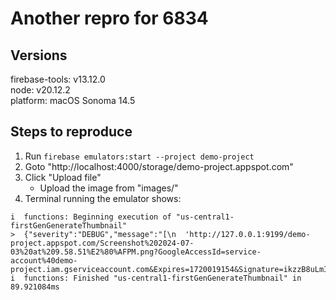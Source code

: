 # Another repro for 6834

## Versions

firebase-tools: v13.12.0<br>
node: v20.12.2<br>
platform: macOS Sonoma 14.5

## Steps to reproduce

1. Run `firebase emulators:start --project demo-project`
1. Goto "http://localhost:4000/storage/demo-project.appspot.com"
1. Click "Upload file"
   - Upload the image from "images/"
1. Terminal running the emulator shows:

```
i  functions: Beginning execution of "us-central1-firstGenGenerateThumbnail"
>  {"severity":"DEBUG","message":"[\n  'http://127.0.0.1:9199/demo-project.appspot.com/Screenshot%202024-07-03%20at%209.58.51%E2%80%AFPM.png?GoogleAccessId=service-account%40demo-project.iam.gserviceaccount.com&Expires=1720019154&Signature=ikzzB8uLmItaYl3IPS9WrBtNfJJ%2FcXQDD6oE9o7jSMwsPsnDJKfZWRgmuK8fl%2Fzgk20kZVE%2BGoQE2kupB97DKIb0ouNU7EhEWZXNPZznzCMq2zkEn%2FLf%2FBrJbOizgA8S4HMEWkGEqH46G3lVS2a7hxQRKFQMhLBWnecGvdAACHMUxTyIKVtaqogDJYyT3%2FeWyJGPts5WoTQ8Yhm7%2BF7ZVeAMcBcL8ahqC2YyexpWRL%2F6vf75VIH3ojJsCmXHVmERkPwY2gsiDDT%2BQoy%2BQ6s9w%2F659nU720bydRJXGaAcfgb4uwFnjGKeqcWL4TcWmoHIGmMM0TN5L4HAkvoz4vKfdA%3D%3D'\n]"}
i  functions: Finished "us-central1-firstGenGenerateThumbnail" in 89.921084ms
```
